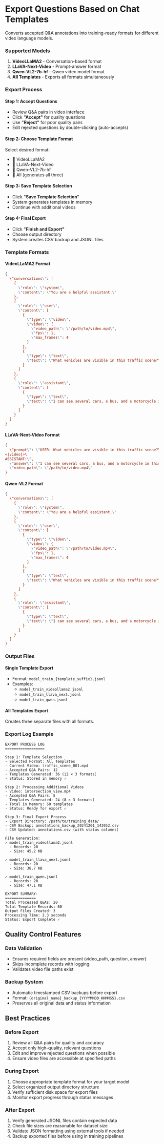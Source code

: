 # Export Questions Based on Chat Templates

Converts accepted Q&A annotations into training-ready formats for different video language models.

### Supported Models

1. **VideoLLaMA2** - Conversation-based format
2. **LLaVA-Next-Video** - Prompt-answer format
3. **Qwen-VL2-7b-hf** - Qwen video model format
4. **All Templates** - Exports all formats simultaneously

### Export Process

#### Step 1: Accept Questions

- Review Q&A pairs in video interface
- Click **\"Accept\"** for quality questions
- Use **\"Reject\"** for poor quality pairs
- Edit rejected questions by double-clicking (auto-accepts)

#### Step 2: Choose Template Format

Select desired format:

- 🔘 VideoLLaMA2
- 🔘 LLaVA-Next-Video
- 🔘 Qwen-VL2-7b-hf
- 🔘 All (generates all three)

#### Step 3: Save Template Selection

- Click **\"Save Template Selection\"**
- System generates templates in memory
- Continue with additional videos

#### Step 4: Final Export

- Click **\"Finish and Export\"**
- Choose output directory
- System creates CSV backup and JSONL files

### Template Formats

#### VideoLLaMA2 Format

```json
{
  \"conversations\": [
    {
      \"role\": \"system\",
      \"content\": \"You are a helpful assistant.\"
    },
    {
      \"role\": \"user\",
      \"content\": [
        {
          \"type\": \"video\",
          \"video\": {
            \"video_path\": \"/path/to/video.mp4\",
            \"fps\": 1,
            \"max_frames\": 4
          }
        },
        {
          \"type\": \"text\",
          \"text\": \"What vehicles are visible in this traffic scene?\"
        }
      ]
    },
    {
      \"role\": \"assistant\",
      \"content\": [
        {
          \"type\": \"text\",
          \"text\": \"I can see several cars, a bus, and a motorcycle in this busy intersection.\"
        }
      ]
    }
  ]
}
```

#### LLaVA-Next-Video Format

```json
{
  \"prompt\": \"USER: What vehicles are visible in this traffic scene?\
<|video|>\
ASSISTANT:\",
  \"answer\": \"I can see several cars, a bus, and a motorcycle in this busy intersection.\",
  \"video_path\": \"/path/to/video.mp4\"
}
```

#### Qwen-VL2 Format

```json
{
  \"conversations\": [
    {
      \"role\": \"system\",
      \"content\": \"You are a helpful assistant.\"
    },
    {
      \"role\": \"user\",
      \"content\": [
        {
          \"type\": \"video\",
          \"video\": {
            \"video_path\": \"/path/to/video.mp4\",
            \"fps\": 1,
            \"max_frames\": 4
          }
        },
        {
          \"type\": \"text\",
          \"text\": \"What vehicles are visible in this traffic scene?\"
        }
      ]
    },
    {
      \"role\": \"assistant\",
      \"content\": [
        {
          \"type\": \"text\",
          \"text\": \"I can see several cars, a bus, and a motorcycle in this busy intersection.\"
        }
      ]
    }
  ]
}
```

### Output Files

#### Single Template Export

- Format: `model_train_{template_suffix}.jsonl`
- Examples:
  - `model_train_videollama2.jsonl`
  - `model_train_llava_next.jsonl`
  - `model_train_qwen.jsonl`

#### All Templates Export

Creates three separate files with all formats.

### Export Log Example

```
EXPORT PROCESS LOG
==================

Step 1: Template Selection
- Selected Format: All Templates
- Current Video: traffic_scene_001.mp4
- Accepted Q&A Pairs: 12
- Templates Generated: 36 (12 × 3 formats)
- Status: Stored in memory ✓

Step 2: Processing Additional Videos
- Video: intersection_view.mp4
- Accepted Q&A Pairs: 8
- Templates Generated: 24 (8 × 3 formats)
- Total in Memory: 60 templates
- Status: Ready for export ✓

Step 3: Final Export Process
- Export Directory: /path/to/training_data/
- CSV Backup: annotations_backup_20241201_143052.csv
- CSV Updated: annotations.csv (with status columns)

File Generation:
✓ model_train_videollama2.jsonl
  - Records: 20
  - Size: 45.2 KB

✓ model_train_llava_next.jsonl
  - Records: 20
  - Size: 38.7 KB

✓ model_train_qwen.jsonl
  - Records: 20
  - Size: 47.1 KB

EXPORT SUMMARY:
==============
Total Processed Q&As: 20
Total Template Records: 60
Output Files Created: 3
Processing Time: 2.3 seconds
Status: Export Complete ✓
```

## Quality Control Features

### Data Validation

- Ensures required fields are present (video_path, question, answer)
- Skips incomplete records with logging
- Validates video file paths exist

### Backup System

- Automatic timestamped CSV backups before export
- Format: `{original_name}_backup_{YYYYMMDD_HHMMSS}.csv`
- Preserves all original data and status information

## Best Practices

### Before Export

1. Review all Q&A pairs for quality and accuracy
2. Accept only high-quality, relevant questions
3. Edit and improve rejected questions when possible
4. Ensure video files are accessible at specified paths

### During Export

1. Choose appropriate template format for your target model
2. Select organized output directory structure
3. Verify sufficient disk space for export files
4. Monitor export progress through status messages

### After Export

1. Verify generated JSONL files contain expected data
2. Check file sizes are reasonable for dataset size
3. Validate JSON formatting using external tools if needed
4. Backup exported files before using in training pipelines
